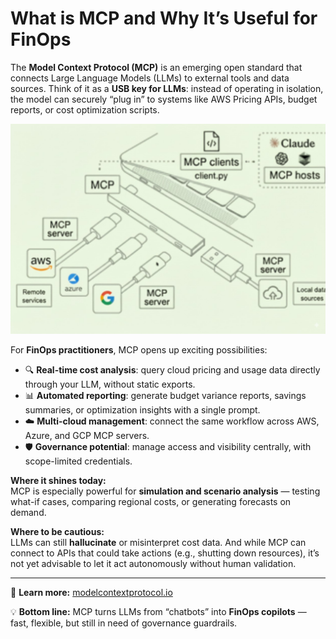 # What is MCP and Why It’s Useful for FinOps

The **Model Context Protocol (MCP)** is an emerging open standard that connects Large Language Models (LLMs) to external tools and data sources. Think of it as a **USB key for LLMs**: instead of operating in isolation, the model can securely “plug in” to systems like AWS Pricing APIs, budget reports, or cost optimization scripts.

![MCP USB](./images/MCP_USB.jpeg)

For **FinOps practitioners**, MCP opens up exciting possibilities:

- 🔍 **Real-time cost analysis**: query cloud pricing and usage data directly through your LLM, without static exports.  
- 📊 **Automated reporting**: generate budget variance reports, savings summaries, or optimization insights with a single prompt.  
- ☁️ **Multi-cloud management**: connect the same workflow across AWS, Azure, and GCP MCP servers.  
- 🛡️ **Governance potential**: manage access and visibility centrally, with scope-limited credentials.



**Where it shines today:**  
MCP is especially powerful for **simulation and scenario analysis** — testing what-if cases, comparing regional costs, or generating forecasts on demand.



**Where to be cautious:**  
LLMs can still **hallucinate** or misinterpret cost data. And while MCP can connect to APIs that could take actions (e.g., shutting down resources), it’s not yet advisable to let it act autonomously without human validation.

---

📖 **Learn more:** [modelcontextprotocol.io](https://modelcontextprotocol.io)  

💡 **Bottom line:** MCP turns LLMs from “chatbots” into **FinOps copilots** — fast, flexible, but still in need of governance guardrails.
